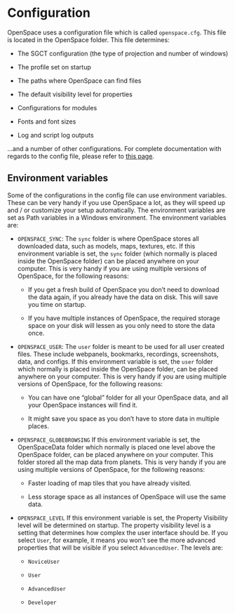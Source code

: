 # Configuration

OpenSpace uses a configuration file which is called `openspace.cfg`. This file is located in the OpenSpace folder. This file determines:

- The SGCT configuration (the type of projection and number of windows)

- The profile set on startup

- The paths where OpenSpace can find files

- The default visibility level for properties

- Configurations for modules

- Fonts and font sizes

- Log and script log outputs

...and a number of other configurations. For complete documentation with regards to the config file, please refer to [this page](#core_configuration).

## Environment variables

Some of the configurations in the config file can use environment variables. These can be very handy if you use OpenSpace a lot, as they will speed up and / or customize your setup automatically. The environment variables are set as Path variables in a Windows environment. The environment variables are:

- `OPENSPACE_SYNC`: The `sync` folder is where OpenSpace stores all downloaded data, such as models, maps, textures, etc. If this environment variable is set, the `sync` folder (which normally is placed inside the OpenSpace folder) can be placed anywhere on your computer. This is very handy if you are using multiple versions of OpenSpace, for the following reasons:

  - If you get a fresh build of OpenSpace you don’t need to download the data again, if you already have the data on disk. This will save you time on startup.

  - If you have multiple instances of OpenSpace, the required storage space on your disk will lessen as you only need to store the data once.

- `OPENSPACE_USER`: The `user` folder is meant to be used for all user created files. These include webpanels, bookmarks, recordings, screenshots, data, and configs. If this environment variable is set, the `user` folder which normally is placed inside the OpenSpace folder, can be placed anywhere on your computer. This is very handy if you are using multiple versions of OpenSpace, for the following reasons:

  - You can have one “global” folder for all your OpenSpace data, and all your OpenSpace instances will find it.

  - It might save you space as you don’t have to store data in multiple places.

- `OPENSPACE_GLOBEBROWSING` If this environment variable is set, the OpenSpaceData folder which normally is placed one level above the OpenSpace folder, can be placed anywhere on your computer. This folder stored all the map data from planets. This is very handy if you are using multiple versions of OpenSpace, for the following reasons:

  - Faster loading of map tiles that you have already visited.

  - Less storage space as all instances of OpenSpace will use the same data.

- `OPENSPACE_LEVEL` If this environment variable is set, the Property Visibility level will be determined on startup. The property visibility level is a setting that determines how complex the user interface should be. If you select `User`, for example, it means you won't see the more advanced properties that will be visible if you select `AdvancedUser`. The levels are:

  - `NoviceUser`

  - `User`

  - `AdvancedUser`

  - `Developer`
